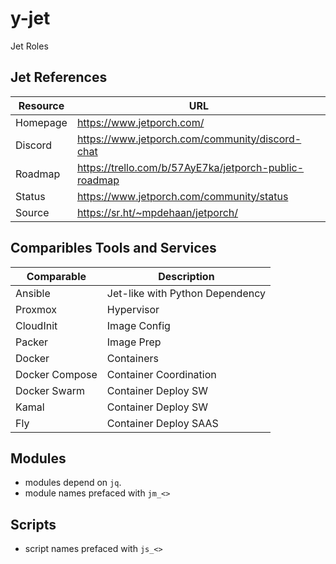 # y-jet

Jet Roles 

## Jet References

| Resource | URL                                                   |
|----------|-------------------------------------------------------|
| Homepage | https://www.jetporch.com/                             |
| Discord  | https://www.jetporch.com/community/discord-chat       |
| Roadmap  | https://trello.com/b/57AyE7ka/jetporch-public-roadmap |
| Status   | https://www.jetporch.com/community/status             |
| Source   | https://sr.ht/~mpdehaan/jetporch/                     |

## Comparibles Tools and Services

| Comparable     | Description                     |
|----------------|---------------------------------|
| Ansible        | Jet-like with Python Dependency |
| Proxmox        | Hypervisor                      |
| CloudInit      | Image Config                    |
| Packer         | Image Prep                      |
| Docker         | Containers                      |
| Docker Compose | Container Coordination          |
| Docker Swarm   | Container Deploy SW             |
| Kamal          | Container Deploy SW             |
| Fly            | Container Deploy SAAS           |

## Modules 

- modules depend on `jq`. 
- module names prefaced with `jm_<>`

## Scripts 

- script names prefaced with `js_<>`

